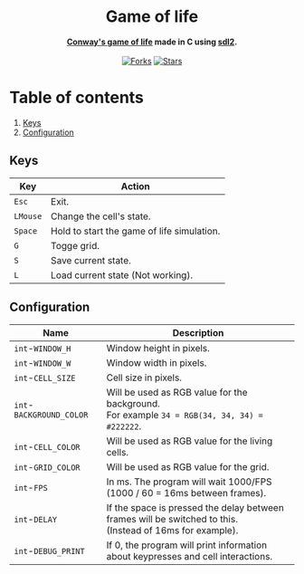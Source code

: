 <div align="center">
	<h1>Game of life</h1>
	<b><a href="https://en.wikipedia.org/wiki/Conway's_Game_of_Life">Conway's game of life</a> made in C using <a href="https://www.libsdl.org/index.php">sdl2</a>.</b><br><br>
	<a href="https://github.com/r4v10l1/game-of-life/network/members"><img src="https://img.shields.io/github/forks/r4v10l1/game-of-life.svg?style=for-the-badge&logo=c&color=a8b9cc&logoColor=a8b9cc" alt="Forks"></a>
	<a href="https://github.com/r4v10l1/game-of-life/stargazers"><img src="https://img.shields.io/github/stars/r4v10l1/game-of-life.svg?style=for-the-badge&logo=c&color=a8b9cc&logoColor=a8b9cc" alt="Stars"></a>
</div>

# Table of contents
1. [Keys](https://github.com/r4v10l1/game-of-life#Keys)
1. [Configuration](https://github.com/r4v10l1/game-of-life#Configuration)

## Keys
Key      | Action
---------|------------
`Esc`    | Exit.
`LMouse` | Change the cell's state.
`Space`  | Hold to start the game of life simulation.
`G`      | Togge grid.
`S`      | Save current state.
`L`      | Load current state (Not working).

## Configuration
Name                     | Description
-------------------------|--------------
`int`-`WINDOW_H`         | Window height in pixels.
`int`-`WINDOW_W`         | Window width in pixels.
`int`-`CELL_SIZE`        | Cell size in pixels.
`int`-`BACKGROUND_COLOR` | Will be used as RGB value for the background.<br>For example `34 = RGB(34, 34, 34) = #222222`.
`int`-`CELL_COLOR`       | Will be used as RGB value for the living cells.
`int`-`GRID_COLOR`       | Will be used as RGB value for the grid.
`int`-`FPS`              | In ms. The program will wait 1000/FPS (1000 / 60 = 16ms between frames).
`int`-`DELAY`            | If the space is pressed the delay between frames will be switched to this.<br>(Instead of 16ms for example).
`int`-`DEBUG_PRINT`      | If 0, the program will print information about keypresses and cell interactions.
